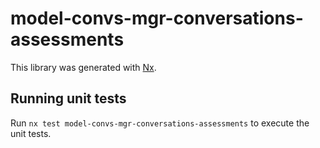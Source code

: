 # model-convs-mgr-conversations-assessments

This library was generated with [Nx](https://nx.dev).

## Running unit tests

Run `nx test model-convs-mgr-conversations-assessments` to execute the unit tests.
